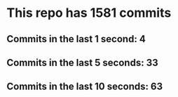 # This repo has 1581 commits

## Commits in the last 1 second: 4
## Commits in the last 5 seconds: 33
## Commits in the last 10 seconds: 63
